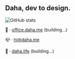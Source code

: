 ## Daha, dev to design.

![GitHub stats](https://github-readme-stats.vercel.app/api?username=DahaWong&show_icons=true&theme=tokyonight)

💼️ · [office.daha.me](https://office.daha.me) (building…)

📪️ · hi@daha.me

🌊️ · [daha.life](https://daha.life) (building…)
